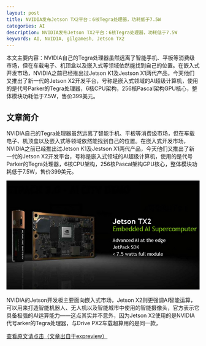 ```yaml
---
layout: post
title: NVIDIA发布Jetson TX2平台：6核Tegra处理器，功耗低于7.5W
categories: AI
description: NVIDIA发布Jetson TX2平台：6核Tegra处理器，功耗低于7.5W
keywords: AI, NVIDIA, gilgamesh, Jetson TX2
---
```


本文主要内容：NVIDIA自己的Tegra处理器虽然远离了智能手机、平板等消费级市场，但在车载电子、机顶盒以及嵌入式等领域依然能找到自己的位置。在嵌入式开发市场，NVIDIA之前已经推出过Jetson K1及Jestson X1两代产品，今天他们又推出了新一代的Jetson X2开发平台，号称是嵌入式领域的AI超级计算机，使用的是代号Parker的Tegra处理器，6核CPU架构，256核Pascal架构GPU核心，整体模块功耗低于7.5W，售价399美元。

<!-- more -->

## 文章简介
NVIDIA自己的Tegra处理器虽然远离了智能手机、平板等消费级市场，但在车载电子、机顶盒以及嵌入式等领域依然能找到自己的位置。在嵌入式开发市场，NVIDIA之前已经推出过Jetson K1及Jestson X1两代产品，今天他们又推出了新一代的Jetson X2开发平台，号称是嵌入式领域的AI超级计算机，使用的是代号Parker的Tegra处理器，6核CPU架构，256核Pascal架构GPU核心，整体模块功耗低于7.5W，售价399美元。

![course-nvdia-JetsonTX2_3](/images/AI/course-nvdia-JetsonTX2_3.jpg)

NVIDIA的Jetson开发板主要面向嵌入式市场，Jetson X2则更强调AI智能运算，可以用来打造智能机器人、无人机以及智能城市中使用的智能摄像头，官方表示它具备极强的AI运算能力——这点其实并不意外，因为Jetson X2使用的是NVIDIA代号arker的Tegra处理器，与Drive PX2车载超算用的是同一款，

[查看原文请点击（文章出自于expreview）](http://www.expreview.com/52869.html)



